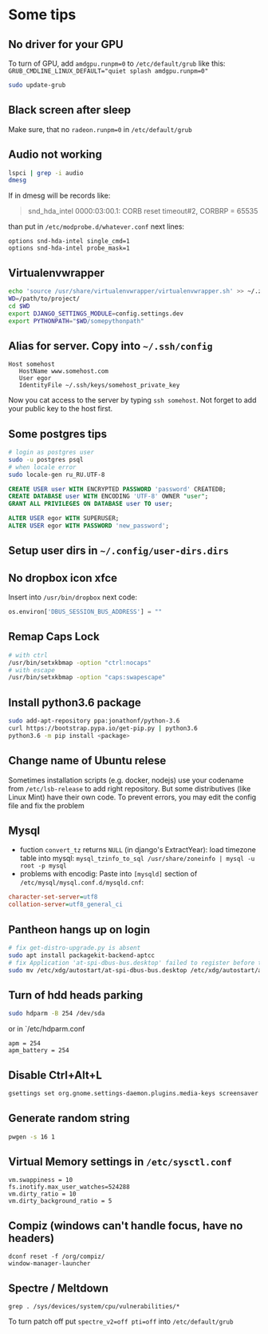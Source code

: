 # Some tips


## No driver for your GPU
To turn of GPU, add `amdgpu.runpm=0` to `/etc/default/grub` like this:
`GRUB_CMDLINE_LINUX_DEFAULT="quiet splash amdgpu.runpm=0"`
```bash
sudo update-grub
```


## Black screen after sleep
Make sure, that no `radeon.runpm=0` in  `/etc/default/grub`


## Audio not working
```bash
lspci | grep -i audio
dmesg
```
If in dmesg will be records like:
>snd_hda_intel 0000:03:00.1: CORB reset timeout#2, CORBRP = 65535

than put in `/etc/modprobe.d/whatever.conf` next lines:
```
options snd-hda-intel single_cmd=1
options snd-hda-intel probe_mask=1
```


## Virtualenvwrapper
```bash
echo 'source /usr/share/virtualenvwrapper/virtualenvwrapper.sh' >> ~/.zshrc
WD=/path/to/project/
cd $WD
export DJANGO_SETTINGS_MODULE=config.settings.dev
export PYTHONPATH="$WD/somepythonpath"
```


## Alias for server. Copy into `~/.ssh/config`
```
Host somehost
   HostName www.somehost.com
   User egor
   IdentityFile ~/.ssh/keys/somehost_private_key
```
Now you cat access to the server by typing `ssh somehost`.
Not forget to add your public key to the host first.


## Some postgres tips
```bash
# login as postgres user
sudo -u postgres psql
# when locale error
sudo locale-gen ru_RU.UTF-8
```
```sql
CREATE USER user WITH ENCRYPTED PASSWORD 'password' CREATEDB;
CREATE DATABASE user WITH ENCODING 'UTF-8' OWNER "user";
GRANT ALL PRIVILEGES ON DATABASE user TO user;

ALTER USER egor WITH SUPERUSER;
ALTER USER egor WITH PASSWORD 'new_password';
```


## Setup user dirs in `~/.config/user-dirs.dirs`


## No dropbox icon xfce
Insert into `/usr/bin/dropbox` next code:
```python
os.environ['DBUS_SESSION_BUS_ADDRESS'] = ""
```


## Remap Caps Lock
```bash
# with ctrl
/usr/bin/setxkbmap -option "ctrl:nocaps"
# with escape
/usr/bin/setxkbmap -option "caps:swapescape"
```

## Install python3.6 package
```bash
sudo add-apt-repository ppa:jonathonf/python-3.6
curl https://bootstrap.pypa.io/get-pip.py | python3.6
python3.6 -m pip install <package>
```

## Change name of Ubuntu relese
Sometimes installation scripts (e.g. docker, nodejs) use your codename from `/etc/lsb-release`
to add right repository. But some distributives (like Linux Mint) have their own code.
To prevent errors, you may edit the config file and fix the problem

## Mysql
- fuction `convert_tz` returns `NULL` (in django's ExtractYear): load timezone table into mysql: `mysql_tzinfo_to_sql /usr/share/zoneinfo | mysql -u root -p mysql`
- problems with encodig:
Paste into `[mysqld]` section of `/etc/mysql/mysql.conf.d/mysqld.cnf`:
```ini
character-set-server=utf8
collation-server=utf8_general_ci
```

## Pantheon hangs up on login
``` bash
# fix get-distro-upgrade.py is absent
sudo apt install packagekit-backend-aptcc
# fix Application 'at-spi-dbus-bus.desktop' failed to register before timeout
sudo mv /etc/xdg/autostart/at-spi-dbus-bus.desktop /etc/xdg/autostart/at-spi-dbus-bus.desktop.deleted
```

## Turn of hdd heads parking
``` bash
sudo hdparm -B 254 /dev/sda
```
or in `/etc/hdparm.conf
```
apm = 254
apm_battery = 254
```

## Disable Ctrl+Alt+L
```bash
gsettings set org.gnome.settings-daemon.plugins.media-keys screensaver "[]"
```

## Generate random string
```bash
pwgen -s 16 1
```

## Virtual Memory settings in `/etc/sysctl.conf`
```
vm.swappiness = 10
fs.inotify.max_user_watches=524288
vm.dirty_ratio = 10
vm.dirty_background_ratio = 5
```

## Compiz (windows can't handle focus, have no headers)
```
dconf reset -f /org/compiz/
window-manager-launcher
```

## Spectre / Meltdown
```
grep . /sys/devices/system/cpu/vulnerabilities/*
```
To turn patch off put `spectre_v2=off pti=off` into `/etc/default/grub`
